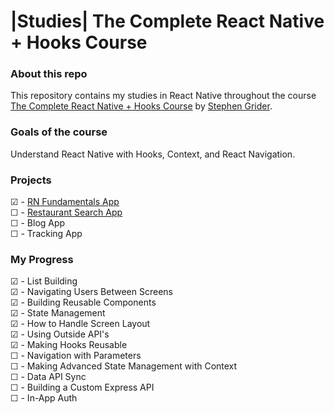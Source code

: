 # |Studies| The Complete React Native + Hooks Course

### About this repo

This repository contains my studies in React Native throughout the course [The Complete React Native + Hooks Course](https://www.udemy.com/course/the-complete-react-native-and-redux-course/) by [Stephen Grider](https://www.udemy.com/course/the-complete-react-native-and-redux-course/#instructor-1).

### Goals of the course

Understand React Native with Hooks, Context, and React Navigation.

### Projects

☑ - [RN Fundamentals App](https://github.com/guilchaves/rn-hooks-course/tree/main/1-rn-fundamentals-app) <br>
☐ - [Restaurant Search App](https://github.com/guilchaves/rn-hooks-course/tree/main/2-restaurant-search-app) <br>
☐ - Blog App <br>
☐ - Tracking App <br>

### My Progress

☑ - List Building <br>
☑ - Navigating Users Between Screens <br>
☑ - Building Reusable Components <br>
☑ - State Management <br>
☑ - How to Handle Screen Layout<br>
☑ - Using Outside API's<br>
☑ - Making Hooks Reusable<br>
☐ - Navigation with Parameters <br>
☐ - Making Advanced State Management with Context <br>
☐ - Data API Sync <br>
☐ - Building a Custom Express API <br>
☐ - In-App Auth <br>
